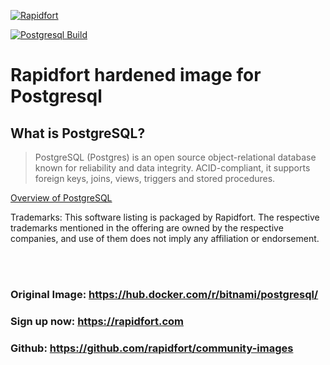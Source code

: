 [![Rapidfort](https://assets.website-files.com/6102f7f1589f985b19197b3d/61082629d82d1361e5835b58_rapidfort_logo-new.svg)](https://rapidfort.com) 

[![Postgresql Build](https://github.com/rapidfort/community-images/actions/workflows/postgresql_bitnami.yml/badge.svg)](https://github.com/rapidfort/community-images/actions/workflows/postgresql_bitnami.yml)
# Rapidfort hardened image for Postgresql

## What is PostgreSQL?

> PostgreSQL (Postgres) is an open source object-relational database known for reliability and data integrity. ACID-compliant, it supports foreign keys, joins, views, triggers and stored procedures.

[Overview of PostgreSQL](http://www.postgresql.org)

Trademarks: This software listing is packaged by Rapidfort. The respective trademarks mentioned in the offering are owned by the respective companies, and use of them does not imply any affiliation or endorsement.

<br>
<br>

### Original Image: https://hub.docker.com/r/bitnami/postgresql/ 
### Sign up now: https://rapidfort.com
### Github: https://github.com/rapidfort/community-images
